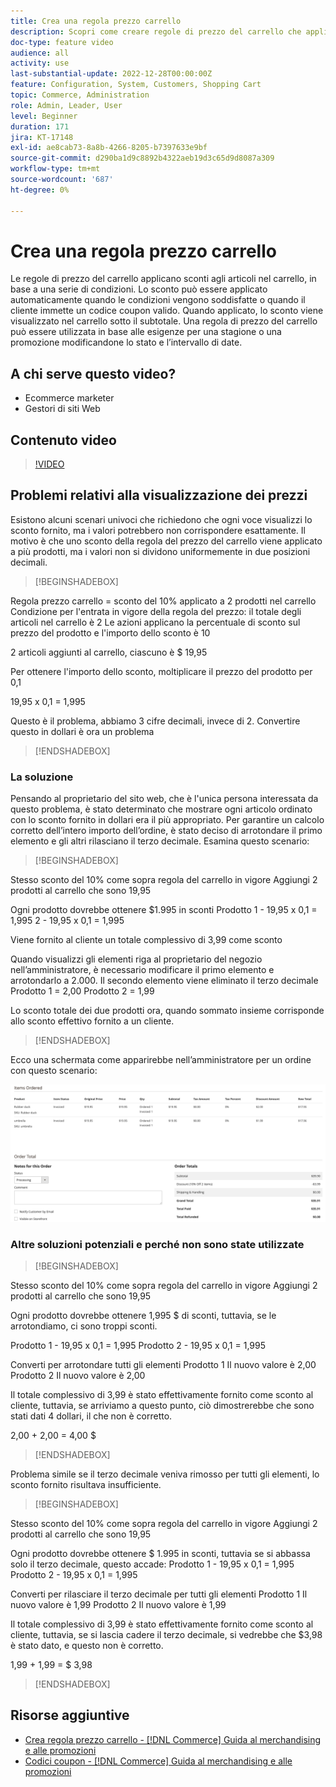 ```yaml
---
title: Crea una regola prezzo carrello
description: Scopri come creare regole di prezzo del carrello che applicano sconti nel carrello in base a una serie di condizioni.
doc-type: feature video
audience: all
activity: use
last-substantial-update: 2022-12-28T00:00:00Z
feature: Configuration, System, Customers, Shopping Cart
topic: Commerce, Administration
role: Admin, Leader, User
level: Beginner
duration: 171
jira: KT-17148
exl-id: ae8cab73-8a8b-4266-8205-b7397633e9bf
source-git-commit: d290ba1d9c8892b4322aeb19d3c65d9d8087a309
workflow-type: tm+mt
source-wordcount: '687'
ht-degree: 0%

---
```


# Crea una regola prezzo carrello

Le regole di prezzo del carrello applicano sconti agli articoli nel carrello, in base a una serie di condizioni. Lo sconto può essere applicato automaticamente quando le condizioni vengono soddisfatte o quando il cliente immette un codice coupon valido. Quando applicato, lo sconto viene visualizzato nel carrello sotto il subtotale. Una regola di prezzo del carrello può essere utilizzata in base alle esigenze per una stagione o una promozione modificandone lo stato e l’intervallo di date.

## A chi serve questo video?

- Ecommerce marketer
- Gestori di siti Web

## Contenuto video

>[!VIDEO](https://video.tv.adobe.com/v/3410805?quality=12&learn=on&captions=ita)

## Problemi relativi alla visualizzazione dei prezzi

Esistono alcuni scenari univoci che richiedono che ogni voce visualizzi lo sconto fornito, ma i valori potrebbero non corrispondere esattamente. Il motivo è che uno sconto della regola del prezzo del carrello viene applicato a più prodotti, ma i valori non si dividono uniformemente in due posizioni decimali.

>[!BEGINSHADEBOX]

Regola prezzo carrello = sconto del 10% applicato a 2 prodotti nel carrello
Condizione per l&#39;entrata in vigore della regola del prezzo: il totale degli articoli nel carrello è 2
Le azioni applicano la percentuale di sconto sul prezzo del prodotto e l&#39;importo dello sconto è 10

2 articoli aggiunti al carrello, ciascuno è $ 19,95

Per ottenere l&#39;importo dello sconto, moltiplicare il prezzo del prodotto per 0,1

19,95 x 0,1 = 1,995

Questo è il problema, abbiamo 3 cifre decimali, invece di 2. Convertire questo in dollari è ora un problema

>[!ENDSHADEBOX]

### La soluzione

Pensando al proprietario del sito web, che è l&#39;unica persona interessata da questo problema, è stato determinato che mostrare ogni articolo ordinato con lo sconto fornito in dollari era il più appropriato. Per garantire un calcolo corretto dell’intero importo dell’ordine, è stato deciso di arrotondare il primo elemento e gli altri rilasciano il terzo decimale. Esamina questo scenario:

>[!BEGINSHADEBOX]

Stesso sconto del 10% come sopra regola del carrello in vigore
Aggiungi 2 prodotti al carrello che sono 19,95

Ogni prodotto dovrebbe ottenere $1.995 in sconti
Prodotto 1 - 19,95 x 0,1 = 1,995
2 - 19,95 x 0,1 = 1,995

Viene fornito al cliente un totale complessivo di 3,99 come sconto

Quando visualizzi gli elementi riga al proprietario del negozio nell’amministratore,
è necessario modificare il primo elemento e arrotondarlo a 2.000. Il secondo elemento viene eliminato il terzo decimale
Prodotto 1 = 2,00
Prodotto 2 = 1,99

Lo sconto totale dei due prodotti ora, quando sommato insieme corrisponde allo sconto effettivo fornito a un cliente.
>[!ENDSHADEBOX]

Ecco una schermata come apparirebbe nell’amministratore per un ordine con questo scenario:

![Visualizzazione amministratore con elementi ordinati con valori diversi](../assets/commerce-admin-cart-price-rule-values-different.png)

### Altre soluzioni potenziali e perché non sono state utilizzate

>[!BEGINSHADEBOX]

Stesso sconto del 10% come sopra regola del carrello in vigore
Aggiungi 2 prodotti al carrello che sono 19,95

Ogni prodotto dovrebbe ottenere 1,995 $ di sconti,
tuttavia, se le arrotondiamo, ci sono troppi sconti.

Prodotto 1 - 19,95 x 0,1 = 1,995
Prodotto 2 - 19,95 x 0,1 = 1,995

Converti per arrotondare tutti gli elementi
Prodotto 1 Il nuovo valore è 2,00
Prodotto 2 Il nuovo valore è 2,00

Il totale complessivo di 3,99 è stato effettivamente fornito come sconto al cliente,
tuttavia, se arriviamo a questo punto, ciò dimostrerebbe che sono stati dati 4 dollari, il che non è corretto.

2,00 + 2,00 = 4,00 $

>[!ENDSHADEBOX]

Problema simile se il terzo decimale veniva rimosso per tutti gli elementi, lo sconto fornito risultava insufficiente.

>[!BEGINSHADEBOX]

Stesso sconto del 10% come sopra regola del carrello in vigore
Aggiungi 2 prodotti al carrello che sono 19,95

Ogni prodotto dovrebbe ottenere $ 1.995 in sconti, tuttavia se si abbassa solo il terzo decimale, questo accade:
Prodotto 1 - 19,95 x 0,1 = 1,995
Prodotto 2 - 19,95 x 0,1 = 1,995

Converti per rilasciare il terzo decimale per tutti gli elementi
Prodotto 1 Il nuovo valore è 1,99
Prodotto 2 Il nuovo valore è 1,99

Il totale complessivo di 3,99 è stato effettivamente fornito come sconto al cliente,
tuttavia, se si lascia cadere il terzo decimale, si vedrebbe che $3,98 è stato dato, e questo non è corretto.

1,99 + 1,99 = $ 3,98

>[!ENDSHADEBOX]


## Risorse aggiuntive

- [Crea regola prezzo carrello - [!DNL Commerce] Guida al merchandising e alle promozioni](https://experienceleague.adobe.com/docs/commerce-admin/marketing/promotions/cart-rules/price-rules-cart-create.html?lang=it)
- [Codici coupon - [!DNL Commerce] Guida al merchandising e alle promozioni](https://experienceleague.adobe.com/docs/commerce-admin/marketing/promotions/cart-rules/price-rules-cart-coupon.html?lang=it)
